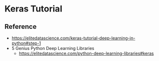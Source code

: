 # Keras Tutorial

## Reference
* https://elitedatascience.com/keras-tutorial-deep-learning-in-python#step-1
* 5 Genius Python Deep Learning Libraries
    * https://elitedatascience.com/python-deep-learning-libraries#keras
